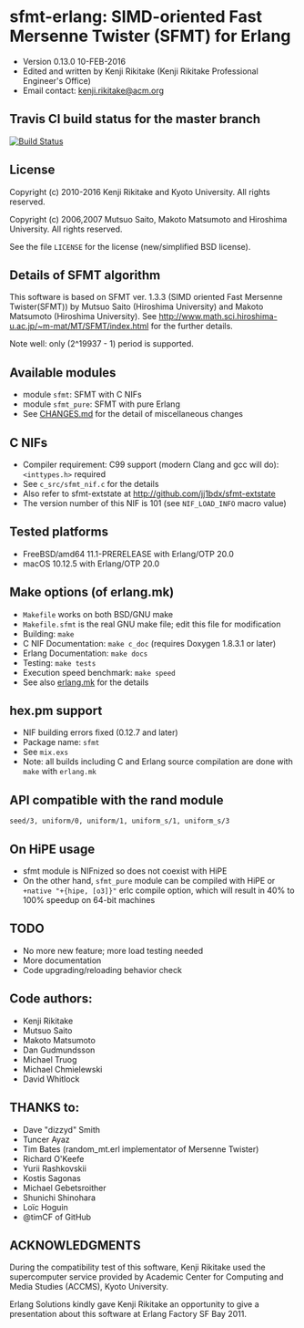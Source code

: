 # sfmt-erlang: SIMD-oriented Fast Mersenne Twister (SFMT) for Erlang

* Version 0.13.0 10-FEB-2016
* Edited and written by Kenji Rikitake (Kenji Rikitake Professional Engineer's Office)
* Email contact: <kenji.rikitake@acm.org>

## Travis CI build status for the master branch

[![Build Status](https://travis-ci.org/jj1bdx/sfmt-erlang.svg?branch=master)](https://travis-ci.org/jj1bdx/sfmt-erlang)

## License

Copyright (c) 2010-2016 Kenji Rikitake and Kyoto University. All rights
reserved.

Copyright (c) 2006,2007 Mutsuo Saito, Makoto Matsumoto and Hiroshima
University. All rights reserved.

See the file `LICENSE` for the license (new/simplified BSD license).

## Details of SFMT algorithm

This software is based on SFMT ver. 1.3.3 (SIMD oriented Fast Mersenne
Twister(SFMT)) by Mutsuo Saito (Hiroshima University) and Makoto Matsumoto
(Hiroshima University). See
<http://www.math.sci.hiroshima-u.ac.jp/~m-mat/MT/SFMT/index.html> for the further details.

Note well: only (2^19937 - 1) period is supported.

## Available modules

* module `sfmt`: SFMT with C NIFs
* module `sfmt_pure`: SFMT with pure Erlang
* See [CHANGES.md](https://github.com/jj1bdx/sfmt-erlang/blob/master/CHANGES.md) for the detail of miscellaneous changes

## C NIFs

* Compiler requirement: C99 support (modern Clang and gcc will do): `<inttypes.h>` required
* See `c_src/sfmt_nif.c` for the details
* Also refer to sfmt-extstate at <http://github.com/jj1bdx/sfmt-extstate>
* The version number of this NIF is 101 (see `NIF_LOAD_INFO` macro value)

## Tested platforms

* FreeBSD/amd64 11.1-PRERELEASE with Erlang/OTP 20.0
* macOS 10.12.5 with Erlang/OTP 20.0

## Make options (of erlang.mk)

* `Makefile` works on both BSD/GNU make
* `Makefile.sfmt` is the real GNU make file; edit this file for modification
* Building: `make`
* C NIF Documentation: `make c_doc` (requires Doxygen 1.8.3.1 or later)
* Erlang Documentation: `make docs`
* Testing: `make tests`
* Execution speed benchmark: `make speed`
* See also [erlang.mk](https://github.com/extend/erlang.mk) for the details

## hex.pm support

* NIF building errors fixed (0.12.7 and later)
* Package name: `sfmt`
* See `mix.exs`
* Note: all builds including C and Erlang source compilation are done with `make` with `erlang.mk`

## API compatible with the rand module

    seed/3, uniform/0, uniform/1, uniform_s/1, uniform_s/3 

## On HiPE usage

* sfmt module is NIFnized so does not coexist with HiPE
* On the other hand, `sfmt_pure` module can be compiled with HiPE or `+native "+{hipe, [o3]}"` erlc compile option, which will result in 40% to 100% speedup on 64-bit machines

## TODO

* No more new feature; more load testing needed
* More documentation
* Code upgrading/reloading behavior check

## Code authors:

* Kenji Rikitake
* Mutsuo Saito
* Makoto Matsumoto
* Dan Gudmundsson
* Michael Truog
* Michael Chmielewski
* David Whitlock

## THANKS to:

* Dave "dizzyd" Smith
* Tuncer Ayaz
* Tim Bates (random\_mt.erl implementator of Mersenne Twister)
* Richard O'Keefe
* Yurii Rashkovskii
* Kostis Sagonas
* Michael Gebetsroither
* Shunichi Shinohara
* Loïc Hoguin
* @timCF of GitHub

## ACKNOWLEDGMENTS

During the compatibility test of this software, Kenji Rikitake
used the supercomputer service provided by Academic Center for
Computing and Media Studies (ACCMS), Kyoto University.

Erlang Solutions kindly gave Kenji Rikitake
an opportunity to give a presentation
about this software at Erlang Factory SF Bay 2011.
